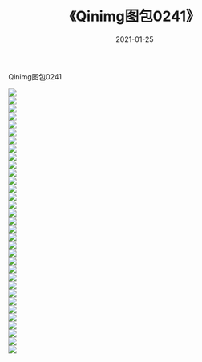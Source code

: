 ﻿---
layout: post
title:  《Qinimg图包0241》
date:   2021-01-25
img: http://imgx.orgx.ga/Qinimg图包/Qinimg图包0241/000.jpg
categories: [美女, 清纯, 唯美]
---

Qinimg图包0241

 ![](http://imgx.orgx.ga/Qinimg图包/Qinimg图包0241/001.jpg) <br>![](http://imgx.orgx.ga/Qinimg图包/Qinimg图包0241/002.jpg) <br>![](http://imgx.orgx.ga/Qinimg图包/Qinimg图包0241/003.jpg) <br>![](http://imgx.orgx.ga/Qinimg图包/Qinimg图包0241/004.jpg) <br>![](http://imgx.orgx.ga/Qinimg图包/Qinimg图包0241/005.jpg) <br>![](http://imgx.orgx.ga/Qinimg图包/Qinimg图包0241/006.jpg) <br>![](http://imgx.orgx.ga/Qinimg图包/Qinimg图包0241/007.jpg) <br>![](http://imgx.orgx.ga/Qinimg图包/Qinimg图包0241/008.jpg) <br>![](http://imgx.orgx.ga/Qinimg图包/Qinimg图包0241/009.jpg) <br>![](http://imgx.orgx.ga/Qinimg图包/Qinimg图包0241/010.jpg) <br>![](http://imgx.orgx.ga/Qinimg图包/Qinimg图包0241/011.jpg) <br>![](http://imgx.orgx.ga/Qinimg图包/Qinimg图包0241/012.jpg) <br>![](http://imgx.orgx.ga/Qinimg图包/Qinimg图包0241/013.jpg) <br>![](http://imgx.orgx.ga/Qinimg图包/Qinimg图包0241/014.jpg) <br>![](http://imgx.orgx.ga/Qinimg图包/Qinimg图包0241/015.jpg) <br>![](http://imgx.orgx.ga/Qinimg图包/Qinimg图包0241/016.jpg) <br>![](http://imgx.orgx.ga/Qinimg图包/Qinimg图包0241/017.jpg) <br>![](http://imgx.orgx.ga/Qinimg图包/Qinimg图包0241/018.jpg) <br>![](http://imgx.orgx.ga/Qinimg图包/Qinimg图包0241/019.jpg) <br>![](http://imgx.orgx.ga/Qinimg图包/Qinimg图包0241/020.jpg) <br>![](http://imgx.orgx.ga/Qinimg图包/Qinimg图包0241/021.jpg) <br>![](http://imgx.orgx.ga/Qinimg图包/Qinimg图包0241/022.jpg) <br>![](http://imgx.orgx.ga/Qinimg图包/Qinimg图包0241/023.jpg) <br>![](http://imgx.orgx.ga/Qinimg图包/Qinimg图包0241/024.jpg) <br>![](http://imgx.orgx.ga/Qinimg图包/Qinimg图包0241/025.jpg) <br>![](http://imgx.orgx.ga/Qinimg图包/Qinimg图包0241/026.jpg) <br>![](http://imgx.orgx.ga/Qinimg图包/Qinimg图包0241/027.jpg) <br>![](http://imgx.orgx.ga/Qinimg图包/Qinimg图包0241/028.jpg) <br>![](http://imgx.orgx.ga/Qinimg图包/Qinimg图包0241/029.jpg) <br>![](http://imgx.orgx.ga/Qinimg图包/Qinimg图包0241/030.jpg) <br>![](http://imgx.orgx.ga/Qinimg图包/Qinimg图包0241/031.jpg) <br>![](http://imgx.orgx.ga/Qinimg图包/Qinimg图包0241/032.jpg) <br>![](http://imgx.orgx.ga/Qinimg图包/Qinimg图包0241/033.jpg) <br>